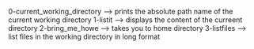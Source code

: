 0-current_working_directory --> prints the absolute path name of the current working directory
1-listit --> displays the content of the curreent directory
2-bring_me_howe --> takes you to home directory
3-listfiles --> list files in the working directory in long format
